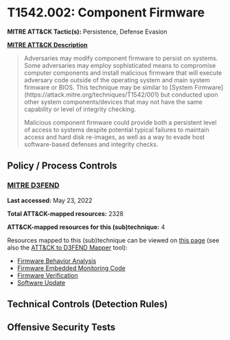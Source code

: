 # T1542.002: Component Firmware
**MITRE ATT&CK Tactic(s):** Persistence, Defense Evasion

**[MITRE ATT&CK Description](https://attack.mitre.org/techniques/T1542/002)**
<blockquote>Adversaries may modify component firmware to persist on systems. Some adversaries may employ sophisticated means to compromise computer components and install malicious firmware that will execute adversary code outside of the operating system and main system firmware or BIOS. This technique may be similar to [System Firmware](https://attack.mitre.org/techniques/T1542/001) but conducted upon other system components/devices that may not have the same capability or level of integrity checking.

Malicious component firmware could provide both a persistent level of access to systems despite potential typical failures to maintain access and hard disk re-images, as well as a way to evade host software-based defenses and integrity checks.</blockquote>

## Policy / Process Controls
### [MITRE D3FEND](https://d3fend.mitre.org/)
**Last accessed:** May 23, 2022

**Total ATT&CK-mapped resources:** 2328

**ATT&CK-mapped resources for this (sub)technique:** 4

Resources mapped to this (sub)technique can be viewed on [this page](https://d3fend.mitre.org/) (see also the [ATT&CK to D3FEND Mapper](https://d3fend.mitre.org/tools/attack-mapper) tool):

* [Firmware Behavior Analysis](https://d3fend.mitre.org/technique/d3f:FirmwareBehaviorAnalysis)
* [Firmware Embedded Monitoring Code](https://d3fend.mitre.org/technique/d3f:FirmwareEmbeddedMonitoringCode)
* [Firmware Verification](https://d3fend.mitre.org/technique/d3f:FirmwareVerification)
* [Software Update](https://d3fend.mitre.org/technique/d3f:SoftwareUpdate)

## Technical Controls (Detection Rules)

## Offensive Security Tests
